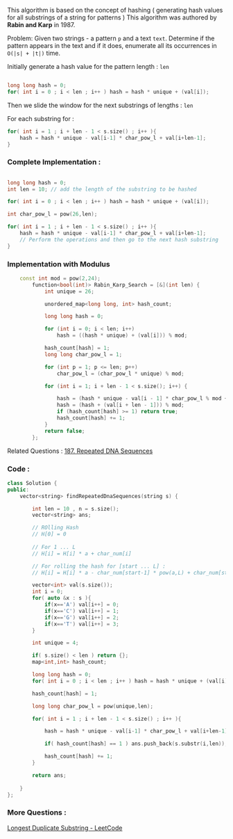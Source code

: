 
This algorithm is based on the concept of hashing ( generating hash values for all substrings of a string for patterns )
This algorithm was authored by **Rabin and Karp** in 1987.

Problem: Given two strings - a pattern `p` and a text `text`. 
Determine if the pattern appears in the text and if it does, enumerate all its occurrences in  `O(|s| + |t|)` time.


Initially generate a hash value for the pattern length : `len`

```cpp

long long hash = 0;
for( int i = 0 ; i < len ; i++ ) hash = hash * unique + (val[i]);

```


Then we slide the window for the next substrings of lengths : `len`

For each substring for :
```cpp
for( int i = 1 ; i + len - 1 < s.size() ; i++ ){
	hash = hash * unique - val[i-1] * char_pow_l + val[i+len-1];
}
```

### Complete Implementation :

```cpp

long long hash = 0;
int len = 10; // add the length of the substring to be hashed

for( int i = 0 ; i < len ; i++ ) hash = hash * unique + (val[i]);

int char_pow_l = pow(26,len);

for( int i = 1 ; i + len - 1 < s.size() ; i++ ){
	hash = hash * unique - val[i-1] * char_pow_l + val[i+len-1];
	// Perform the operations and then go to the next hash substring
}

```

### Implementation with Modulus 

```cpp
	const int mod = pow(2,24);
        function<bool(int)> Rabin_Karp_Search = [&](int len) {
            int unique = 26;

            unordered_map<long long, int> hash_count;

            long long hash = 0;

            for (int i = 0; i < len; i++)
                hash = ((hash * unique) + (val[i])) % mod;

            hash_count[hash] = 1;
            long long char_pow_l = 1;

            for (int p = 1; p <= len; p++)
                char_pow_l = (char_pow_l * unique) % mod;

            for (int i = 1; i + len - 1 < s.size(); i++) {

                hash = (hash * unique - val[i - 1] * char_pow_l % mod + mod) % mod;
                hash = (hash + (val[i + len - 1])) % mod;
                if (hash_count[hash] >= 1) return true;
                hash_count[hash] += 1;
            }
            return false;
        };
```


Related Questions :
[187. Repeated DNA Sequences](https://leetcode.com/problems/repeated-dna-sequences/)
### Code :
```cpp
class Solution {
public:
    vector<string> findRepeatedDnaSequences(string s) {

        int len = 10 , n = s.size();
        vector<string> ans;

        // ROlling Hash 
        // H[0] = 0
        
        // For 1 ... L
        // H[i] = H[i] * a + char_num[i]

        // For rolling the hash for [start ... L] :
        // H[i] = H[i] * a - char_num[start-1] * pow(a,L) + char_num[start+L-1]

        vector<int> val(s.size());
        int i = 0;
        for( auto &x : s ){
            if(x=='A') val[i++] = 0;
            if(x=='C') val[i++] = 1;
            if(x=='G') val[i++] = 2;
            if(x=='T') val[i++] = 3;
        }

        int unique = 4;

        if( s.size() < len ) return {};
        map<int,int> hash_count;

        long long hash = 0;
        for( int i = 0 ; i < len ; i++ ) hash = hash * unique + (val[i]);

        hash_count[hash] = 1;

        long long char_pow_l = pow(unique,len);

        for( int i = 1 ; i + len - 1 < s.size() ; i++ ){

            hash = hash * unique - val[i-1] * char_pow_l + val[i+len-1];

            if( hash_count[hash] == 1 ) ans.push_back(s.substr(i,len)); // add only once

            hash_count[hash] += 1;
        }

        return ans;
        
    }
};
```


### More Questions :

[Longest Duplicate Substring - LeetCode](https://leetcode.com/problems/longest-duplicate-substring/description/)


